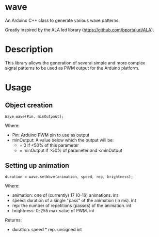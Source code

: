 # wave
An Arduino C++ class to generate various wave patterns

Greatly inspired by the ALA led library (https://github.com/bportaluri/ALA). 

# Description
This library allows the generation of several simple and more complex signal patterns to be used as PWM output for the Arduino platform. 

# Usage
## Object creation
`Wave wave(Pin, minOutpout);`

Where:
- Pin: Arduino PWM pin to use as output
- minOutput: A value below which the output will be:
  - = 0 if <50% of this parameter
  - = minOutput if >50% of parameter and <minOutput
## Setting up animation
`duration = wave.setWave(animation, speed, rep, brightness);`

Where:
- animation: one of (currently) 17 (0-16) animations. int
- speed: duration of a single "pass" of the animation (in ms). int
- rep: the number of repetitions (passes) of the animation. int
- brightness: 0-255 max value of PWM. int

Returns:
- duration: speed * rep. unsigned int
